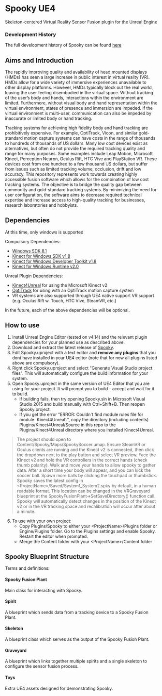 # Spooky UE4
Skeleton-centered Virtual Reality Sensor Fusion plugin for the Unreal Engine

### Development History
The full development history of Spooky can be found [here](https://www.github.com/jakefountain/spookyold)

## Aims and Introduction
The rapidly improving quality and availability of head mounted displays (HMDs) has seen a large increase in public interest in virtual reality (VR). HMDs allow for a wide variety of immersive experiences unavailable to other display platforms. However, HMDs typically block out the real world, leaving the user feeling disembodied in the virtual space. Without tracking of the user’s body and hands, interactions within the environment are limited. Furthermore, without visual body and hand representation within the virtual environment, states of presence and immersion are impeded. If the virtual environment is multi-user, communication can also be impeded by inaccurate or limited body or hand tracking.
 
Tracking systems for achieving high fidelity body and hand tracking are prohibitively expensive. For example, OptiTrack, Vicon, and similar gold-standard motion capture systems can have costs in the range of thousands to hundreds of thousands of US dollars. Many low cost devices exist as alternatives, but often do not provide the required tracking quality and range for many purposes. Some examples include Leap Motion, Microsoft Kinect, Perception Neuron, Oculus Rift, HTC Vive and PlayStation VR. These devices cost from one hundred to a few thousand US dollars, but suffer from issues such as limited tracking volume, occlusion, drift and low accuracy. This repository represents work towards creating highly accessible fusion software which allows for the combination of low cost tracking systems. The objective is to bridge the quality gap between commodity and gold-standard tracking systems. By minimizing the need for user configuration, the software aims to decrease required technical expertise and increase access to high-quality tracking for businesses, research laboratories and hobbyists.

## Dependencies

At this time, only windows is supported

Compulsory Dependencies:
 - [Windows SDK 8.1](https://developer.microsoft.com/en-us/windows/downloads/windows-8-1-sdk) 
 - [Kinect for Windows SDK v1.8](https://www.microsoft.com/en-us/download/details.aspx?id=40278)
 - [Kinect for Windows Developer Toolkit v1.8](https://www.microsoft.com/en-us/download/details.aspx?id=40276)
 - [Kinect for Windows Runtime v2.0](https://www.microsoft.com/en-us/download/details.aspx?id=44559)

Unreal Plugin Dependencies:
 - [Kinect4Unreal](http://www.opaque.media/kinect-4-unreal/) for using the Microsoft Kinect v2
 - [OptiTrack](http://optitrack.com/downloads/plugins.html) for using with an OptiTrack motion capture system
 - VR systems are also supported through UE4 native support VR support (e.g. Oculus Rift w. Touch, HTC Vive, SteamVR, etc.)
 
In the future, each of the above dependencies will be optional.

## How to use

1. Install Unreal Engine Editor (tested on v4.14) and the relevant plugin dependencies for your planned use as described above.
2. Download and extract the latest release of [Spooky](https://github.com/JakeFountain/Spooky/releases/latest).
3. Edit Spooky.uproject with a text editor and **remove any plugins** that you dont have installed in your UE4 editor (note that for now all plugins listed above are compulsory).
4. Right click Spooky.uproject and select "Generate Visual Studio project files". This will automatically configure the build information for your system.
5. Open Spooky.uproject in the same version of UE4 Editor that you are using for your project. It will prompt you to build - accept and wait for it to build. 
	- If building fails, then try opening Spooky.sln in Microsoft Visual Studio 2015 and build manually with Ctrl+Shift+B. Then reopen Spooky.project.
	- If you get the error "ERROR: Couldn't find module rules file for module 'Kinect4Unreal'.", copy the directory (including contents) Plugins/Kinect4Unreal/Source in this repo to the Plugins/Kinect4Unreal directory where you installed Kinect4Unreal.
> The project should open to Content/Spooky/Maps/SpookySoccer.umap.
> Ensure SteamVR or Oculus clients are running and the Kinect v2 is connected, then click the dropdown next to the play button and select VR preview.
> Face the Kinect v2 and hold the VR controllers in the correct hands (check thumb polarity). 
> Walk and move your hands to allow spooky to gather data. 
> After a short time your body will appear, and you can kick the soccer ball. 
> Spawn more balls by clicking the touchpad or thumbstick.
> Spooky saves the latest config in \<ProjectName\>/Saved/System1_System2.spky by default, in a human readable format. 
> This location can be changed in the VRGraveyard blueprint at the SpookyFusionPlant->SetSaveDirectory() function call.
> Spooky will automatically detect changes in the position of the Kinect v2 or in the VR tracking space and recalibration will occur after about a minute.
6. To use with your own project:
    * Copy Plugins/Spooky to either your \<ProjectName\>/Plugins folder or Engine/Plugins folder. Go to the Plugins settings and enable Spooky. Restart the editor when prompted.
    * Merge the Content folder with your \<ProjectName\>/Content folder

## Spooky Blueprint Structure

Terms and definitions:

#### Spooky Fusion Plant
Main class for interacting with Spooky.
#### Spirit
A blueprint which sends data from a tracking device to a Spooky Fusion Plant.
#### Skeleton 
A blueprint class which serves as the output of the Spooky Fusion Plant.
#### Graveyard 
A blueprint which links together multiple spirits and a single skeleton to configure the sensor fusion process.
#### Toys
Extra UE4 assets designed for demonstrating Spooky.


